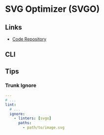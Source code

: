 # SVG Optimizer (SVGO)

## Links

- [Code Repository](https://github.com/svg/svgo)

## CLI

<!-- ### Configuration

**Refer:** `./svgo.config.js`

```js
module.exports = {
  plugins: [
    {
      name: 'preset-default',
      params: {
        overrides: {
          removeViewBox: false,
          sortAttrs: true,
          removeOffCanvasPaths: true,
        },
      },
    },
  ],
}
```
 -->

## Tips

### Trunk Ignore

```yml
---
# ...
lint:
  # ...
  ignore:
    - linters: [svgo]
      paths:
        - path/to/image.svg
```
